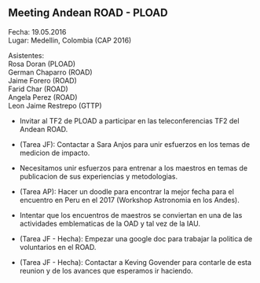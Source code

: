 ## Meeting Andean ROAD - PLOAD

Fecha: 19.05.2016  
Lugar: Medellin, Colombia (CAP 2016)  

Asistentes:  
Rosa Doran  (PLOAD)  
German Chaparro  (ROAD)  
Jaime Forero  (ROAD)  
Farid Char (ROAD)  
Angela Perez (ROAD)  
Leon Jaime Restrepo (GTTP)  

* Invitar al TF2 de PLOAD a participar en las
  teleconferencias TF2 del Andean ROAD. 

* (Tarea JF): Contactar a Sara Anjos para unir esfuerzos en los temas
  de medicion de impacto. 

* Necesitamos unir esfuerzos para entrenar a los maestros en temas de
  publicacion de sus experiencias y metodologias.

* (Tarea AP): Hacer un doodle para encontrar la mejor fecha para el
  encuentro en Peru en el 2017 (Workshop Astronomia en los Andes).

* Intentar que los encuentros de maestros se conviertan en una de las
  actividades emblematicas de la OAD y tal vez de la IAU.

* (Tarea JF - Hecha): Empezar una google doc para trabajar la politica de
  voluntarios en el ROAD.

* (Tarea JF - Hecha): Contactar a Keving Govender para contarle de esta
  reunion y de los avances que esperamos ir haciendo.
